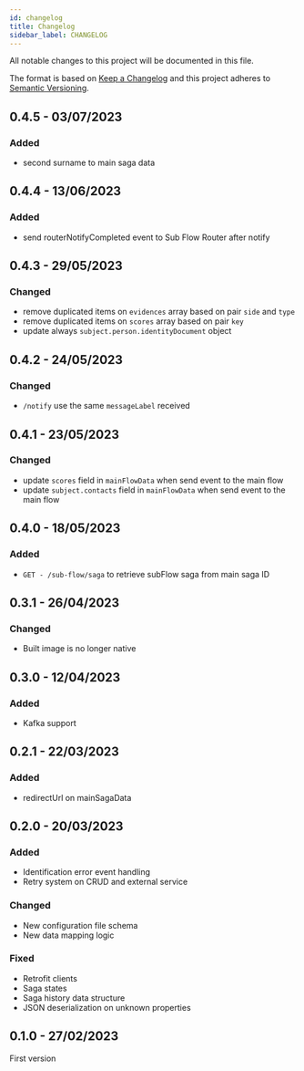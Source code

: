 ```yaml
---
id: changelog
title: Changelog
sidebar_label: CHANGELOG
---
```

All notable changes to this project will be documented in this file.

The format is based on [Keep a Changelog](http://keepachangelog.com/en/1.0.0/)
and this project adheres to [Semantic Versioning](http://semver.org/spec/v2.0.0.html).

## 0.4.5 - 03/07/2023

### Added

- second surname to main saga data

## 0.4.4 - 13/06/2023

### Added

- send routerNotifyCompleted event to Sub Flow Router after notify

## 0.4.3 - 29/05/2023

### Changed

- remove duplicated items on `evidences` array based on pair `side` and `type`
- remove duplicated items on `scores` array based on pair `key`
- update always `subject.person.identityDocument` object

## 0.4.2 - 24/05/2023

### Changed

- `/notify` use the same `messageLabel` received


## 0.4.1 - 23/05/2023

### Changed

- update `scores` field in `mainFlowData` when send event to the main flow
- update `subject.contacts` field in `mainFlowData` when send event to the main flow

## 0.4.0 - 18/05/2023

### Added

- `GET - /sub-flow/saga` to retrieve subFlow saga from main saga ID

## 0.3.1 - 26/04/2023

### Changed

- Built image is no longer native

## 0.3.0 - 12/04/2023

### Added

- Kafka support

## 0.2.1 - 22/03/2023

### Added

- redirectUrl on mainSagaData

## 0.2.0 - 20/03/2023

### Added

- Identification error event handling
- Retry system on CRUD and external service
### Changed

- New configuration file schema
- New data mapping logic

### Fixed

- Retrofit clients
- Saga states
- Saga history data structure
- JSON deserialization on unknown properties

## 0.1.0 - 27/02/2023

First version
